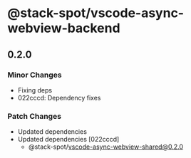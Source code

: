# @stack-spot/vscode-async-webview-backend

## 0.2.0

### Minor Changes

- Fixing deps
- 022cccd: Dependency fixes

### Patch Changes

- Updated dependencies
- Updated dependencies [022cccd]
  - @stack-spot/vscode-async-webview-shared@0.2.0
